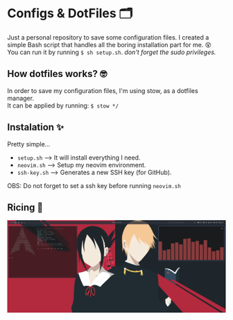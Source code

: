 # Configs & DotFiles 🗂️

Just a personal repository to save some configuration files.
I created a simple Bash script that handles all the boring installation part for me. 😵<br>
You can run it by running `$ sh setup.sh`. _don't forget the sudo privileges._

## How dotfiles works? 🤓

In order to save my configuration files, I'm using stow, as a dotfiles manager.<br>
It can be applied by running: `$ stow */`<br>

## Instalation ✨

Pretty simple...

- `setup.sh` --> It will install everything I need.
- `neovim.sh` --> Setup my neovim environment.
- `ssh-key.sh` --> Generates a new SSH key (for GitHub).

OBS: Do not forget to set a ssh key before running `neovim.sh`

## Ricing 🍚

![Rice](./ricing.png)
